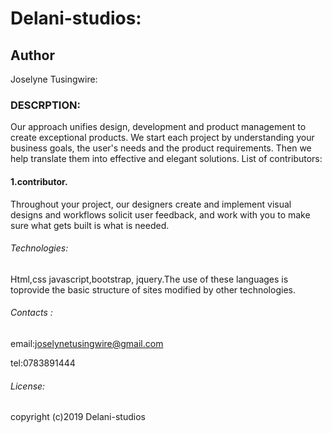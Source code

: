 
# Delani-studios:
##  Author
Joselyne Tusingwire:

###  DESCRPTION:

Our approach unifies design, development and
product management to create exceptional products.
We start each project by understanding your business goals,
the user's needs and the product requirements.
Then we help translate them into effective and elegant solutions.
List of contributors:


####   1.contributor.

Throughout your project, our designers create and implement visual designs and workflows solicit user feedback, and work with you to make sure what gets built is what is needed.


######  Technologies:
Html,css javascript,bootstrap, jquery.The use of these languages is toprovide the basic structure of sites modified by other technologies.

######    Contacts :
email:joselynetusingwire@gmail.com

tel:0783891444

######  License:


copyright (c)2019 Delani-studios



